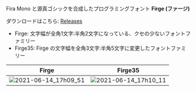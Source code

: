 Fira Mono と源真ゴシックを合成したプログラミングフォント **Firge (ファージ)**

ダウンロードはこちら: [Releases](https://github.com/yuru7/Firge/releases)

- Firge: 文字幅が全角1文字:半角2文字になっている、クセの少ないフォントファミリー
- Firge35: Firge の文字幅を全角3文字:半角5文字に変更したフォントファミリー

|Firge|Firge35|
|:---:|:---:|
|![2021-06-14_17h09_51](https://user-images.githubusercontent.com/13458509/121860146-87c82880-cd33-11eb-8c8a-3838ec926d69.png)|![2021-06-14_17h10_11](https://user-images.githubusercontent.com/13458509/121860153-8991ec00-cd33-11eb-90be-3fd23b407d0c.png)|
